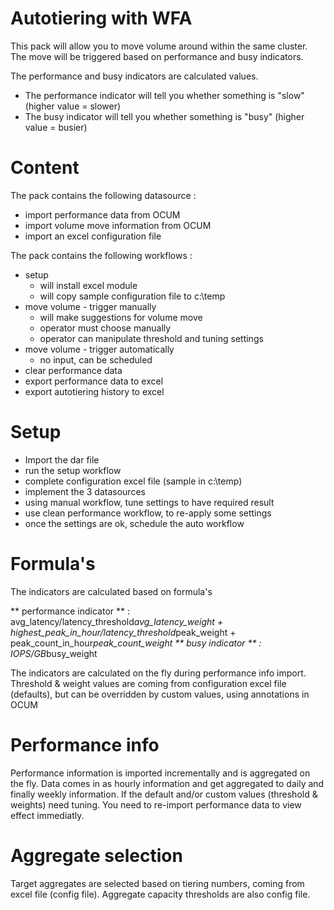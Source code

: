 # Autotiering with WFA
This pack will allow you to move volume around within the same cluster.
The move will be triggered based on performance and busy indicators.

The performance and busy indicators are calculated values.
* The performance indicator will tell you whether something is "slow" (higher value = slower)
* The busy indicator will tell you whether something is "busy" (higher value = busier)

# Content

The pack contains the following datasource :
* import performance data from OCUM
* import volume move information from OCUM
* import an excel configuration file

The pack contains the following workflows :
* setup
    * will install excel module
    * will copy sample configuration file to c:\temp
* move volume - trigger manually
    * will make suggestions for volume move
    * operator must choose manually
    * operator can manipulate threshold and tuning settings
* move volume - trigger automatically
    * no input, can be scheduled
* clear performance data
* export performance data to excel
* export autotiering history to excel

# Setup

* Import the dar file
* run the setup workflow
* complete configuration excel file (sample in c:\temp)
* implement the 3 datasources
* using manual workflow, tune settings to have required result
* use clean performance workflow, to re-apply some settings
* once the settings are ok, schedule the auto workflow

# Formula's

The indicators are calculated based on formula's

** performance indicator ** : avg_latency/latency_threshold*avg_latency_weight + highest_peak_in_hour/latency_threshold*peak_weight + peak_count_in_hour*peak_count_weight
** busy indicator ** : IOPS/GB*busy_weight

The indicators are calculated on the fly during performance info import.  Threshold & weight values are coming from configuration excel file (defaults), but can be overridden by custom values, using annotations in OCUM

# Performance info

Performance information is imported incrementally and is aggregated on the fly.  Data comes in as hourly information and get aggregated to daily and finally weekly information.
If the default and/or custom values (threshold & weights) need tuning.  You need to re-import performance data to view effect immediatly.

# Aggregate selection

Target aggregates are selected based on tiering numbers, coming from excel file (config file).  Aggregate capacity thresholds are also config file.





